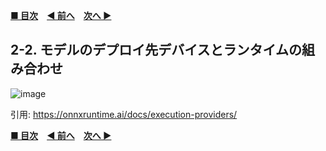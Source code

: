 **[■ 目次](https://github.com/CyberAgentAILab/model-acceleration-tutorial/tree/main?tab=readme-ov-file#table-of-contents)**　**[◀ 前へ](https://github.com/CyberAgentAILab/model-acceleration-tutorial/blob/main/02_Runtime/2_1-Runtime_Options.md)**　**[次へ ▶]()**

## 2-2. モデルのデプロイ先デバイスとランタイムの組み合わせ

![image](https://github.com/CyberAgentAILab/model-acceleration-tutorial/assets/33194443/79f85ed4-7ef8-492d-b215-d686991b6da7)

引用: https://onnxruntime.ai/docs/execution-providers/

**[■ 目次](https://github.com/CyberAgentAILab/model-acceleration-tutorial/tree/main?tab=readme-ov-file#table-of-contents)**　**[◀ 前へ](https://github.com/CyberAgentAILab/model-acceleration-tutorial/blob/main/02_Runtime/2_1-Runtime_Options.md)**　**[次へ ▶]()**
